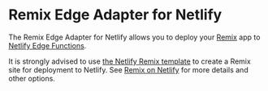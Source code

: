 # Remix Edge Adapter for Netlify

The Remix Edge Adapter for Netlify allows you to deploy your [Remix](https://remix.run) app to
[Netlify Edge Functions](https://docs.netlify.com/edge-functions/overview/).

It is strongly advised to use [the Netlify Remix template](https://github.com/netlify/remix-template) to create a Remix
site for deployment to Netlify. See [Remix on Netlify](https://docs.netlify.com/frameworks/remix/) for more details and
other options.
